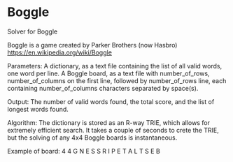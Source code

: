 # Boggle
Solver for Boggle

Boggle is a game created by Parker Brothers (now Hasbro)
https://en.wikipedia.org/wiki/Boggle

Parameters:
A dictionary, as a text file containing the list of all valid words, one word per line.
A Boggle board, as a text file with number_of_rows, number_of_columns on the first line, followed by number_of_rows line, each containing number_of_columns characters separated by space(s).

Output:
The number of valid words found, the total score, and the list of longest words found.

Algorithm:
The dictionary is stored as an R-way TRIE, which allows for extremely efficient search. It takes a couple of seconds to crete the TRIE, but the solving of any 4x4 Boggle boards is instantaneous.

Example of board:
4 4
G N E S
S R I P
E T A L
T S E B
